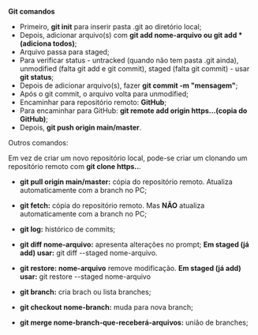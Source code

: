 **Git comandos**

 - Primeiro, **git init** para inserir pasta .git ao diretório local;
 - Depois, adicionar arquivo(s) com **git add nome-arquivo ou git add * (adiciona todos)**;
 - Arquivo passa para staged;
 - Para verificar status - untracked (quando não tem pasta .git ainda), unmodified (falta git add e git commit), staged (falta git commit) - usar **git status**;
 - Depois de adicionar arquivo(s), fazer **git commit -m "mensagem"**;
 - Após o git commit, o arquivo volta para unmodified;
 - Encaminhar para repositório remoto: **GitHub**;
 - Para encaminhar para GitHub: **git remote add origin https...(copia do GitHub)**;
 - Depois, **git push origin main/master**.

 Outros comandos:

 Em vez de criar um novo repositório local, pode-se criar um clonando um repositório remoto com **git clone https..**.

 - **git pull origin main/master:** cópia do repositório remoto. Atualiza automaticamente com a branch no PC;
 - **git fetch:** cópia do repositório remoto. Mas **NÃO** atualiza automaticamente com 
 a branch no PC;

 - **git log:** histórico de commits;
 - **git diff nome-arquivo:** apresenta alterações no prompt;
 **Em staged (já add) usar:**  git diff --staged nome-arquivo.

 - **git restore: nome-arquivo** remove modificação.
 **Em staged (já add) usar:**  git restore --staged nome-arquivo

 - **git branch:** cria brach ou lista branches;
 - **git checkout nome-branch:** muda para nova branch;
 - **git merge nome-branch-que-receberá-arquivos:** união de branches;
 
